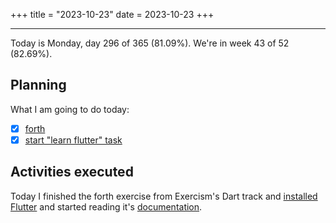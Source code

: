 +++
title = "2023-10-23"
date = 2023-10-23
+++

---

Today is Monday, day 296 of 365 (81.09%). We're in week 43 of 52 (82.69%).

## Planning

What I am going to do today: 

- [x] [forth](https://exercism.org/tracks/dart/exercises/forth)
- [x] [start "learn flutter" task](https://github.com/orgs/OmnicodeSolutions/projects/3?pane=issue&itemId=41028440)

## Activities executed

Today I finished the forth exercise from Exercism's Dart track and [installed Flutter](https://docs.flutter.dev/get-started/install/linux) and started reading it's [documentation](https://docs.flutter.dev/ui).
